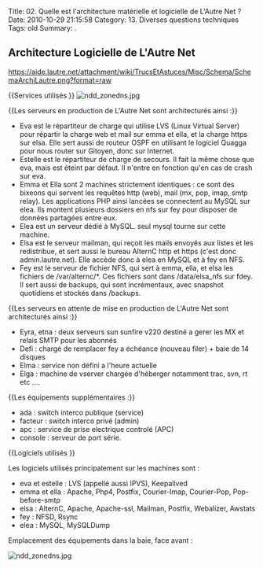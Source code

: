 Title: 02. Quelle est l'architecture matérielle et logicielle de L'Autre Net ? 
Date: 2010-10-29 21:15:58
Category: 13. Diverses questions techniques
Tags: old
Summary:  . 

## Architecture Logicielle de L'Autre Net 


https://aide.lautre.net/attachment/wiki/TrucsEtAstuces/Misc/Schema/SchemaArchiLautre.png?format=raw

{{Services utilisés }} <img src="/img/ndd_zonedns.jpg" title="to complete" alt="ndd_zonedns.jpg" />

{{Les serveurs en production de L'Autre Net sont architecturés ainsi :}}

- Eva est le répartiteur de charge qui utilise LVS (Linux Virtual Server) pour répartir la charge web et mail sur emma et ella, et la charge https sur elsa. Elle sert aussi de routeur OSPF en utilisant le logiciel Quagga pour nous router sur Gitoyen, donc sur Internet. 
- Estelle est le répartiteur de charge de secours. Il fait la même chose que eva, mais est éteint par défaut. Il n'entre en fonction qu'en cas de crash sur eva. 
- Emma et Ella sont 2 machines strictement identiques : ce sont des bixeons qui servent les requêtes http (web), mail (mx, pop, imap, smtp relay). Les applications PHP ainsi lancées se connectent au MySQL sur elea. Ils montent plusieurs dossiers en nfs sur fey pour disposer de données partagées entre eux. 
- Elea est un serveur dédié à MySQL. seul mysql tourne sur cette machine. 
- Elsa est le serveur mailman, qui reçoit les mails envoyés aux listes et les redistribue, et sert aussi le bureau AlternC http et https (c'est donc admin.lautre.net). Elle accède donc à elea en MySQL et à fey en NFS. 
- Fey est le serveur de fichier NFS, qui sert à emma, ella, et elsa les fichiers de /var/alternc/*. Ces fichiers sont dans /data/elsa_nfs sur fdey. Il sert aussi de backups, qui sont incrémentaux, avec snapshot quotidiens et stockés dans /backups. 

{{Les serveurs en attente de mise en production de L'Autre Net sont architecturés ainsi :}}

- Eyra, etna : deux serveurs sun sunfire v220 destiné a gerer les MX et relais SMTP pour les abonnés
- Defi : chargé de remplacer fey a échéance (nouveau filer) + baie de 14 disques
- Elma : service non défini a l'heure actuelle
- Elga : machine de vserver chargée d'héberger notamment trac, svn, rt etc .... 

{{Les équipements supplémentaires :}}

- ada : switch interco publique (service)
- facteur : switch interco privé (admin)
- apc : service de prise electrique controlé (APC)
- console : serveur de port série. 

{{Logiciels utilisés }} 

Les logiciels utilisés principalement sur les machines sont :

- eva et estelle : LVS (appellé aussi IPVS), Keepalived
- emma et ella : Apache, Php4, Postfix, Courier-Imap, Courier-Pop, Pop-before-smtp
- elsa : AlternC, Apache, Apache-ssl, Mailman, Postfix, Webalizer, Awstats
- fey : NFSD, Rsync
- elea : MySQL, MySQLDump 

Emplacement des équipements dans la baie, face avant :

<img src="/img/ndd_zonedns.jpg" title="to complete" alt="ndd_zonedns.jpg" />
